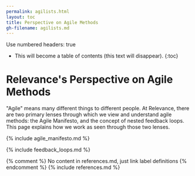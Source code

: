 ```yaml
---
permalink: agilists.html
layout: toc
title: Perspective on Agile Methods
gh-filename: agilists.md
---
```

Use numbered headers: true

* This will become a table of contents (this text will disappear).
{:toc}

# Relevance's Perspective on Agile Methods

"Agile" means many different things to different people.
At Relevance, there are two primary lenses through which we view and understand agile methods:
the Agile Manifesto, and the concept of nested feedback loops.
This page explains how we work as seen through those two lenses.

{% include agile_manifesto.md %}

{% include feedback_loops.md %}

{% comment %} No content in references.md, just link label definitions {% endcomment %}
{% include references.md %}
